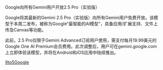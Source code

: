 Google向所有Gemini用户开放2.5 Pro（实验版）

Google将其最新的Gemini 2.5 Pro（实验版）向所有Gemini用户免费开放。该模型于本周二发布，被称为Google“最智能的AI模型”，具备应用/扩展支持、文件上传及Canvas等功能。

此前，2.5 Pro仅限于Gemini Advanced订阅用户使用，需支付每月19.99美元的Google One AI Premium会员费用。此次调整后，用户可在gemini.google.com上立即体验该模型，并将在Android和iOS应用中陆续推出。

[9to5Google](https://9to5google.com/2025/03/29/gemini-2-5-pro-experimental-free/)


